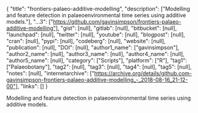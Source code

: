 {
  "title": "frontiers-palaeo-additive-modelling",
  "description": ["Modelling and feature detection in palaeoenvironmental time series using additive models."],
  "...3": ["https://github.com/gavinsimpson/frontiers-palaeo-additive-modelling"],
  "gist": [null],
  "gitlab": [null],
  "bitbucket": [null],
  "launchpad": [null],
  "twitter": [null],
  "youtube": [null],
  "blogpost": [null],
  "cran": [null],
  "pypi": [null],
  "codeberg": [null],
  "website": [null],
  "publication": [null],
  "DOI": [null],
  "author1_name": ["gavinsimpson"],
  "author2_name": [null],
  "author3_name": [null],
  "author4_name": [null],
  "author5_name": [null],
  "category": ["Scripts"],
  "platform": ["R"],
  "tag1": ["Palaeobotany"],
  "tag2": [null],
  "tag3": [null],
  "tag4": [null],
  "tag5": [null],
  "notes": [null],
  "internetarchive": ["https://archive.org/details/github.com-gavinsimpson-frontiers-palaeo-additive-modelling_-_2018-08-16_21-12-00"],
  "links": []
}

<!-- Generated by csv2md.R – do not edit by hand -->

Modelling and feature detection in palaeoenvironmental time series using additive models.